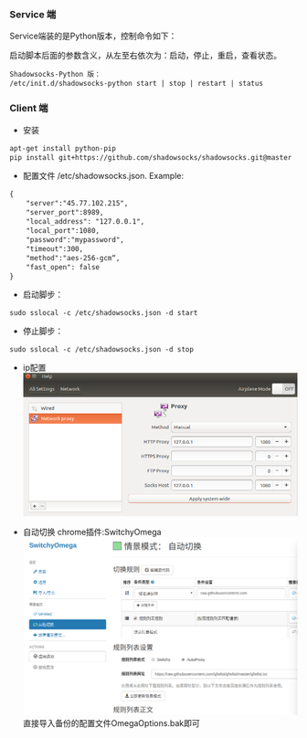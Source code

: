 ### Service 端
Service端装的是Python版本，控制命令如下：

启动脚本后面的参数含义，从左至右依次为：启动，停止，重启，查看状态。
```
Shadowsocks-Python 版：
/etc/init.d/shadowsocks-python start | stop | restart | status
```


### Client 端
* 安装
```
apt-get install python-pip
pip install git+https://github.com/shadowsocks/shadowsocks.git@master
```

* 配置文件 /etc/shadowsocks.json. Example:
```
{
    "server":"45.77.102.215",
    "server_port":8989,
    "local_address": "127.0.0.1",
    "local_port":1080,
    "password":"mypassword",
    "timeout":300,
    "method":"aes-256-gcm“,
    "fast_open": false
}
```
* 启动脚步：
```
sudo sslocal -c /etc/shadowsocks.json -d start
```
* 停止脚步：
```
sudo sslocal -c /etc/shadowsocks.json -d stop
```
* ip配置
![](image/ip配置.png)

* 自动切换
chrome插件:SwitchyOmega
![](image/自动切换连接代理的插件.png)
直接导入备份的配置文件OmegaOptions.bak即可